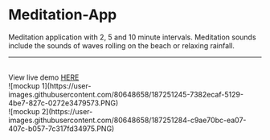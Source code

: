 # Meditation-App
Meditation application with 2, 5 and 10 minute intervals. Meditation sounds include the sounds of waves rolling on the beach or relaxing rainfall.
<br>
<hr>
<br>
View live demo <a href="https://meditation-application.netlify.app">HERE</a>
<br>
![mockup 1](https://user-images.githubusercontent.com/80648658/187251245-7382ecaf-5129-4be7-827c-0272e3479573.PNG)
<br>
![mockup 2](https://user-images.githubusercontent.com/80648658/187251284-c9ae70bc-ea07-407c-b057-7c317fd34975.PNG)
